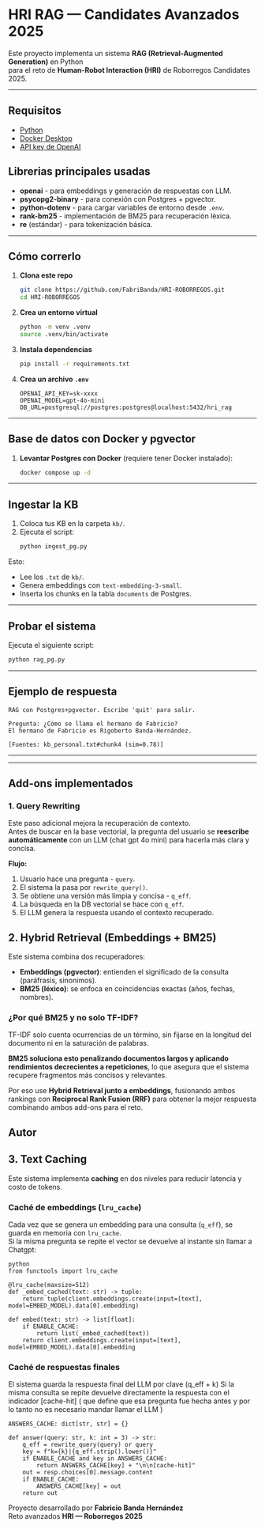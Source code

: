 # HRI RAG — Candidates Avanzados 2025

Este proyecto implementa un sistema **RAG (Retrieval-Augmented Generation)** en Python  
para el reto de **Human-Robot Interaction (HRI)** de Roborregos Candidates 2025.

---

## Requisitos

- [Python](https://www.python.org/downloads/)
- [Docker Desktop](https://www.docker.com/products/docker-desktop/)
- [API key de OpenAI](https://platform.openai.com/)

## Librerias principales usadas

- **openai** - para embeddings y generación de respuestas con LLM.  
- **psycopg2-binary** - para conexión con Postgres + pgvector.  
- **python-dotenv** - para cargar variables de entorno desde `.env`.  
- **rank-bm25** - implementación de BM25 para recuperación léxica.  
- **re** (estándar) - para tokenización básica.

---

## Cómo correrlo

1. **Clona este repo**
   ```bash
   git clone https://github.com/FabriBanda/HRI-ROBORREGOS.git
   cd HRI-ROBORREGOS
   ```

2. **Crea un entorno virtual**
   ```bash
   python -m venv .venv
   source .venv/bin/activate
   ```

3. **Instala dependencias**
   ```bash
   pip install -r requirements.txt
   ```

4. **Crea un archivo `.env`**
   ```env
   OPENAI_API_KEY=sk-xxxx
   OPENAI_MODEL=gpt-4o-mini
   DB_URL=postgresql://postgres:postgres@localhost:5432/hri_rag
   ```

---

## Base de datos con Docker y pgvector

1. **Levantar Postgres con Docker** (requiere tener Docker instalado):
   ```bash
   docker compose up -d
   ```

---

## Ingestar la KB 

1. Coloca tus KB en la carpeta `kb/`.
2. Ejecuta el script:
   ```bash
   python ingest_pg.py
   ```

Esto:
- Lee los `.txt` de `kb/`.
- Genera embeddings con `text-embedding-3-small`.
- Inserta los chunks en la tabla `documents` de Postgres.

---

## Probar el sistema

Ejecuta el siguiente script:
 ```bash
python rag_pg.py
```

---

## Ejemplo de respuesta

```
RAG con Postgres+pgvector. Escribe 'quit' para salir.

Pregunta: ¿Cómo se llama el hermano de Fabricio?
El hermano de Fabricio es Rigoberto Banda-Hernández.

[Fuentes: kb_personal.txt#chunk4 (sim=0.78)]
```

---

---

## Add-ons implementados

### 1. Query Rewriting
Este paso adicional mejora la recuperación de contexto.  
Antes de buscar en la base vectorial, la pregunta del usuario se **reescribe automáticamente** con un LLM (chat gpt 4o mini) para hacerla más clara y concisa.

**Flujo:**
  1. Usuario hace una pregunta - `query`.
  2. El sistema la pasa por `rewrite_query()`.
  3. Se obtiene una versión más limpia y concisa - `q_eff`.
  4. La búsqueda en la DB vectorial se hace con `q_eff`.
  5. El LLM genera la respuesta usando el contexto recuperado.

## 2. Hybrid Retrieval (Embeddings + BM25)

Este sistema combina dos recuperadores:
- **Embeddings (pgvector)**: entienden el significado de la consulta (paráfrasis, sinonimos).
- **BM25 (léxico)**: se enfoca en coincidencias exactas (años, fechas, nombres).

### ¿Por qué BM25 y no solo TF-IDF?
TF-IDF solo cuenta ocurrencias de un término, sin fijarse en la longitud del documento ni en la saturación de palabras.  

**BM25 soluciona esto penalizando documentos largos y aplicando rendimientos decrecientes a repeticiones**, lo que asegura que el sistema recupere fragmentos más concisos y relevantes.  

Por eso use **Hybrid Retrieval junto a embeddings**, fusionando ambos rankings con **Reciprocal Rank Fusion (RRF)** para obtener la mejor respuesta combinando ambos add-ons para el reto.
## Autor

## 3. Text Caching 
Este sistema implementa **caching** en dos niveles para reducir latencia y costo de tokens.

### Caché de embeddings (`lru_cache`)
Cada vez que se genera un embedding para una consulta (`q_eff`), se guarda en memoria con `lru_cache`.  
Si la misma pregunta se repite el vector se devuelve al instante sin llamar a Chatgpt:

```
python
from functools import lru_cache

@lru_cache(maxsize=512)
def _embed_cached(text: str) -> tuple:
    return tuple(client.embeddings.create(input=[text], model=EMBED_MODEL).data[0].embedding)

def embed(text: str) -> list[float]:
    if ENABLE_CACHE:
        return list(_embed_cached(text))
    return client.embeddings.create(input=[text], model=EMBED_MODEL).data[0].embedding

```

### Caché de respuestas finales 
El sistema guarda la respuesta final del LLM por clave (q_eff + k)
Si la misma consulta se repite devuelve directamente la respuesta con el indicador [cache-hit] ( que define que esa pregunta fue hecha antes y por lo tanto no es necesario mandar llamar el LLM )

```
ANSWERS_CACHE: dict[str, str] = {}

def answer(query: str, k: int = 3) -> str:
    q_eff = rewrite_query(query) or query
    key = f"k={k}|{q_eff.strip().lower()}"
    if ENABLE_CACHE and key in ANSWERS_CACHE:
        return ANSWERS_CACHE[key] + "\n\n[cache-hit]"
    out = resp.choices[0].message.content
    if ENABLE_CACHE:
        ANSWERS_CACHE[key] = out
    return out

```

Proyecto desarrollado por **Fabricio Banda Hernández**  
Reto avanzados **HRI — Roborregos 2025**
